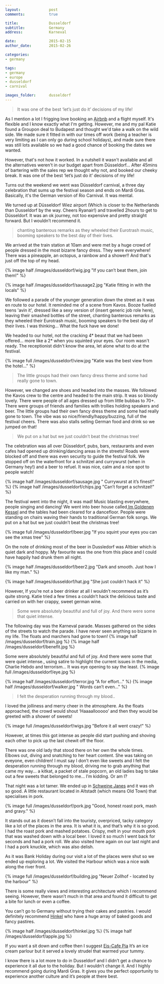 ```yaml
---
layout:				post
comments: 			true

title:				Dusseldorf
subtitle:			Germany
address:         	Karneval

date:				2015-02-15
author_date:		2015-02-26

categories:
- germany

tags:			
- germany
- europe
- dusseldorf
- carnival

images_folder:		dusseldorf
---
```


> It was one of the best ‘let’s just do it’ decisions of my life!

As I mention a lot I frigging love booking an [Airbnb](https://www.airbnb.co.uk/c/cgummer1) and a flight myself. It's flexible and I know exactly what I'm getting. However, me and my pal Katie found a Groupon deal to Budapest and thought we'd take a walk on the wild side. We made sure it fitted in with our times off work (being a teacher is very limiting as I can only go during school holidays), and made sure there was still lots available so we had a good chance of booking the dates we wanted.

However, that's not how it worked. In a nutshell it wasn't available and all the alternatives weren't in our budget apart from Düsseldorf... After 45mins of bartering with the sales rep we thought why not, and booked our cheeky break. It was one of the best ‘let’s just do it’ decisions of my life!

Turns out the weekend we went was Düsseldorf carnival, a three day celebration that sums up the festival season and ends on Mardi Gras. Basically, it's the German version of Rio Carnival. It was mental.

We turned up at Düsseldorf Wiez airport (Which is closer to the Netherlands than Dusseldorf by the way. Cheers Ryanair!) and travelled 2hours to get to Düsseldorf. It was an ok journey, not too expensive and pretty straight forward. But I wouldn’t recommend it.
> chanting banterous remarks as they wheeled their Eurotrash music, booming speakers to the best day of their lives.

We arrived at the train station at 10am and were met by a huge crowd of people dressed in the most bizarre fancy dress. They were everywhere! There was a pineapple, an octopus, a rainbow and a shower!! And that's just off the top of my head.

{% image half /images/dusseldorf/wig.jpg "If you can’t beat them, join them!" %}

{% image half /images/dusseldorf/sausage2.jpg "Katie fitting in with the locals" %}

We followed a parade of the younger generation down the street as it was en route to our hotel. It reminded me of a scene from Kavos. Booze fuelled teens 'avin it', dressed like a sexy version of (insert generic job role here), leaving their smashed bottles of the street, chanting banterous remarks as they wheeled their Eurotrash music, booming speakers to the best day of their lives. I was thinking... What the fuck have we done!

We headed to our hotel, not the cracking 4* beaut that we had been offered... more like a 2* when you squinted your eyes. Our room wasn't ready. The receptionist didn't know the area, let alone what to do at the festival.

{% image full /images/dusseldorf/view.jpg "Katie was the best view from the hotel..." %}

> The little groups had their own fancy dress theme and some had really gone to town.

However, we changed are shoes and headed into the masses. We followed the Kavos crew to the centre and headed to the main strip. It was so bloody lovely. There were people of all ages dressed up from little bubbas to 70+. There were groups of friends and families with trollies holding speakers and beer. The little groups had their own fancy dress theme and some had really gone to town. The vibe was so nice/friendly/happy/buzzing, full of the festival cheers. There was also stalls selling German food and drink so we jumped on that!

> We put on a hat but we just couldn’t beat the christmas tree!

The celebration was all over Düsseldorf, pubs, bars, restaurants and even cafes had opened up drinking/dancing areas in the streets! Roads were blocked off and there was even security to guide the festival folk. We stopped off on the waterfront for a schnitzel and currywurst (when in Germany hey!) and a beer to refuel. It was nice, calm and a nice spot to people watch!

{% image half /images/dusseldorf/sausage.jpg " Currywurst at it’s finest!" %}
{% image half /images/dusseldorf/chips.jpg "Can’t forget a schnitzel!" %}

The festival went into the night, it was mad! Music blasting everywhere, people singing and dancing! We went into beer house called[ Im Goldenen Kessel](https://foursquare.com/v/im-goldenen-kessel/4bb0f0bcf964a520326c3ce3) and the tables had been cleared for a dancefloor. People were standing on chairs waving their hands to traditional German folk songs. We put on a hat but we just couldn’t beat the christmas tree!

{% image full /images/dusseldorf/beer.jpg "If you squint your eyes you can see the xmas tree" %}

On the note of drinking most of the beer in Dussledorf was Altbier which is quiet dark and hoppy. My favourite was the one from this place and I could have happily had drunk them all night.

{% image half /images/dusseldorf/beer2.jpg "Dark and smooth. Just how I like my man." %}

{% image half /images/dusseldorf/hat.jpg "She just couldn’t hack it" %}

However, If you’re not a beer drinker at all I wouldn’t recommend as it’s quite strong. Katie tried a few times a couldn’t hack the delicious taste and carried on with her crappy, sweet german wine.

> Some were absolutely beautiful and full of joy. And there were some that quiet intense.

The following day was the Karneval parade. Masses gathered on the sides of the streets to watch the parade. I have never seen anything so bizarre in my life. The floats and marchers had gone to town!
{% image half /images/dusseldorf/train.jpg  %}
{% image half /images/dusseldorf/benefit.jpg %}

Some were absolutely beautiful and full of joy. And there were some that were quiet intense., using satire to highlight the current issues in the media, Charlie Hebdo and terrorism... It was eye opening to say the least.
{% image full /images/dusseldorf/eye.jpg %}

{% image half /images/dusseldorf/terror.jpg "A for effort..."  %}
{% image half /images/dusseldorf/walker.jpg " Words can’t even..." %}

> I felt the desperation running through my blood..

I loved the jolliness and merry cheer in the atmosphere. As the floats approached, the crowd would shout ‘Haaaallooooo’ and then they would be greeted with a shower of sweets!

{% image full /images/dusseldorf/wigs.jpg "Before it all went crazy!" %}

However, at times this got intense as people did start pushing and shoving each other to pick up the last chewit off the floor.

There was one old lady that stood there on her own the whole times. Elbows out, diving and snatching to her heart content. She was taking on eveyone, even children! I must say I don’t even like sweets and I felt the desperation running through my blood, driving me to grab anything that came my way... a kitkat, a packet of stale popcorn, an old ladies bag to take out a few sweets that belonged to me... I’m kidding. Or am I?

That night was a lot tamer. We ended up in [Schweine Janes](http://www.schweinejanes.de/) and it was oh so good. A little restaurant located in Altstadt (which means Old Town) that specialises in pork.

{% image full /images/dusseldorf/pork.jpg "Good, honest roast pork, mash and gravy."  %}


It stands out as it doesn’t fall into the touristy, overpriced, tacky category like a lot of the places in the area. It is what it is, and that’s why it is so good. I had the roast pork and mashed potatoes. Crispy, melt in your mouth pork that was washed down with a local beer. I loved it so much I went back for seconds and had a pork roll. We also visited here again on our last night and I had a pork knuckle, which was also delish.

As it was Bank Holiday during our visit a lot of the places were shut so we ended up exploring a lot. We visited the Harbour which was a nice walk along the river front.

{% image full /images/dusseldorf/building.jpg "Neuer Zollhof - located by the harbour" %}

There is some really views and interesting architecture which I recommend seeing. However, there wasn’t much in that area and found it difficult to get a bite for lunch or even a coffee.

You can’t go to Germany without trying their cakes and pastries. I would definitely recommend [Hinkel](http://www.baeckerei-hinkel.de/) who have a huge array of baked goods and fancy pastires.

{% image half /images/dusseldorf/hinkel.jpg  %}
{% image half /images/dusseldorf/apple.jpg  %}

If you want a sit down and coffee then I suggest [Eis-Cafe Pia](https://foursquare.com/v/eiscaf%C3%A9-pia/4b98f368f964a520185835e3) It’s an ice cream parlour but it served a lovely strudel that warmed your tummy.

I know there is a lot more to do in Dusseldorf and I didn’t get a chance to experience it all due to the holiday. But I wouldn’t change it. And I highly recommend going during Mardi Gras. It gives you the perfect opportunity to experience another culture and it’s people at there best.
